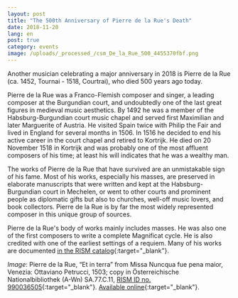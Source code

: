 ```yaml
---
layout: post
title: "The 500th Anniversary of Pierre de la Rue's Death"
date: 2018-11-20
lang: en
post: true
category: events
image: /uploads/_processed_/csm_De_la_Rue_500_4455370fbf.png
---
```



Another musician celebrating a major anniversary in 2018 is Pierre de la Rue (ca. 1452, Tournai - 1518, Courtrai), who died 500 years ago today.

Pierre de la Rue was a Franco-Flemish composer and singer, a leading composer at the Burgundian court, and undoubtedly one of the last great figures in medieval music aesthetics. By 1492 he was a member of the Habsburg-Burgundian court music chapel and served first Maximilian and later Marguerite of Austria. He visited Spain twice with Philip the Fair and lived in England for several months in 1506. In 1516 he decided to end his active career in the court chapel and retired to Kortrijk. He died on 20 November 1518 in Kortrijk and was probably one of the most affluent composers of his time; at least his will indicates that he was a wealthy man.

The works of Pierre de la Rue that have survived are an unmistakable sign of his fame. Most of his works, especially his masses, are preserved in elaborate manuscripts that were written and kept at the Habsburg-Burgundian court in Mechelen, or went to other courts and prominent people as diplomatic gifts but also to churches, well-off music lovers, and book collectors. Pierre de la Rue is by far the most widely represented composer in this unique group of sources.

Pierre de la Rue's body of works mainly includes masses. He was also one of the first composers to write a complete Magnificat cycle. He is also credited with one of the earliest settings of a requiem. Many of his works are documented [in the RISM catalog](https://opac.rism.info/metaopac/perma.do;jsessionid=F887DC55BC13A3420C56209B4AD425A8.touch01?v=rism&q=-1%3d%22pe30001841%22&Language=en){:target="_blank"}.


_Image_: Pierre de la Rue, “Et in terra” from Missa Nuncqua fue pena maior, Venezia: Ottaviano Petrucci, 1503; copy in Österreichische Nationalbibliothek (A-Wn) SA.77.C.11, [RISM ID no. 990036505](https://opac.rism.info/search?id=00000990036505&View=rism&Language=en){:target="_blank"}. [Available online](http://data.onb.ac.at/rec/AC09207323){:target="_blank"}.



<script type="text/javascript">var switchTo5x=true;</script><script type="text/javascript" src="http://w.sharethis.com/button/buttons.js"></script><script type="text/javascript">stLight.options({publisher: "9b601438-1ce1-49d8-bfd7-9cff5df54c17", doNotHash: false, doNotCopy: false, hashAddressBar: false});</script>